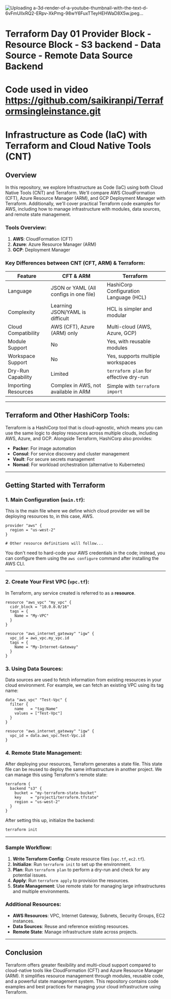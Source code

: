 ![Uploading a-3d-render-of-a-youtube-thumbnail-with-the-text-d-6vFmUIlxRQ2-ERpv-XkPmg-98wY6FuxTTeyHEHWaD8X5w.jpeg…]()


# Terraform Day 01 Provider Block - Resource Block - S3 backend - Data Source - Remote Data Source Backend 

# Code used in video https://github.com/saikiranpi/Terraformsingleinstance.git

# Infrastructure as Code (IaC) with Terraform and Cloud Native Tools (CNT)

## Overview

In this repository, we explore Infrastructure as Code (IaC) using both Cloud Native Tools (CNT) and Terraform. We'll compare AWS CloudFormation (CFT), Azure Resource Manager (ARM), and GCP Deployment Manager with Terraform. Additionally, we'll cover practical Terraform code examples for AWS, including how to manage infrastructure with modules, data sources, and remote state management.

### Tools Overview:

1. **AWS**: CloudFormation (CFT)
2. **Azure**: Azure Resource Manager (ARM)
3. **GCP**: Deployment Manager

### Key Differences between CNT (CFT, ARM) & Terraform:

| Feature                          | CFT & ARM                           | Terraform                      |
|-----------------------------------|--------------------------------------|---------------------------------|
| Language                          | JSON or YAML (All configs in one file) | HashiCorp Configuration Language (HCL) |
| Complexity                        | Learning JSON/YAML is difficult       | HCL is simpler and modular     |
| Cloud Compatibility               | AWS (CFT), Azure (ARM) only          | Multi-cloud (AWS, Azure, GCP)  |
| Module Support                    | No                                  | Yes, with reusable modules     |
| Workspace Support                 | No                                  | Yes, supports multiple workspaces |
| Dry-Run Capability                | Limited                             | `terraform plan` for effective dry-run |
| Importing Resources               | Complex in AWS, not available in ARM | Simple with `terraform import` |

---

## Terraform and Other HashiCorp Tools:

Terraform is a HashiCorp tool that is cloud-agnostic, which means you can use the same logic to deploy resources across multiple clouds, including AWS, Azure, and GCP. Alongside Terraform, HashiCorp also provides:

- **Packer**: For image automation
- **Consul**: For service discovery and cluster management
- **Vault**: For secure secrets management
- **Nomad**: For workload orchestration (alternative to Kubernetes)

---

## Getting Started with Terraform

### 1. Main Configuration (`main.tf`):
This is the main file where we define which cloud provider we will be deploying resources to, in this case, AWS.

```hcl
provider "aws" {
  region = "us-west-2"
}

# Other resource definitions will follow...
```

You don't need to hard-code your AWS credentials in the code; instead, you can configure them using the `aws configure` command after installing the AWS CLI.

---

### 2. Create Your First VPC (`vpc.tf`):

In Terraform, any service created is referred to as a **resource**.

```hcl
resource "aws_vpc" "my_vpc" {
  cidr_block = "10.0.0.0/16"
  tags = {
    Name = "My-VPC"
  }
}

resource "aws_internet_gateway" "igw" {
  vpc_id = aws_vpc.my_vpc.id
  tags = {
    Name = "My-Internet-Gateway"
  }
}
```

### 3. Using Data Sources:

Data sources are used to fetch information from existing resources in your cloud environment. For example, we can fetch an existing VPC using its tag name:

```hcl
data "aws_vpc" "Test-Vpc" {
  filter {
    name   = "tag:Name"
    values = ["Test-Vpc"]
  }
}

resource "aws_internet_gateway" "igw" {
  vpc_id = data.aws_vpc.Test-Vpc.id
}
```

### 4. Remote State Management:

After deploying your resources, Terraform generates a state file. This state file can be reused to deploy the same infrastructure in another project. We can manage this using Terraform's remote state:

```hcl
terraform {
  backend "s3" {
    bucket = "my-terraform-state-bucket"
    key    = "project1/terraform.tfstate"
    region = "us-west-2"
  }
}
```

After setting this up, initialize the backend:

```bash
terraform init
```

---

### Sample Workflow:

1. **Write Terraform Config**: Create resource files (`vpc.tf`, `ec2.tf`).
2. **Initialize**: Run `terraform init` to set up the environment.
3. **Plan**: Run `terraform plan` to perform a dry-run and check for any potential issues.
4. **Apply**: Run `terraform apply` to provision the resources.
5. **State Management**: Use remote state for managing large infrastructures and multiple environments.

### Additional Resources:

- **AWS Resources**: VPC, Internet Gateway, Subnets, Security Groups, EC2 instances.
- **Data Sources**: Reuse and reference existing resources.
- **Remote State**: Manage infrastructure state across projects.

---

## Conclusion

Terraform offers greater flexibility and multi-cloud support compared to cloud-native tools like CloudFormation (CFT) and Azure Resource Manager (ARM). It simplifies resource management through modules, reusable code, and a powerful state management system. This repository contains code examples and best practices for managing your cloud infrastructure using Terraform.
